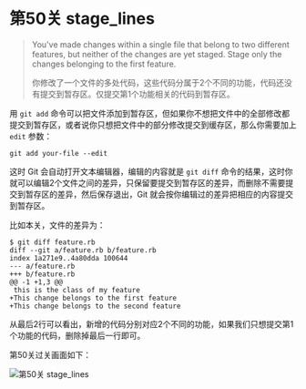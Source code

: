 
# 第50关 stage_lines

> You've made changes within a single file that belong to two different features, but neither of the changes are yet staged. Stage only the changes belonging to the first feature.
>
> 你修改了一个文件的多处代码，这些代码分属于2个不同的功能，代码还没有提交到暂存区。仅提交第1个功能相关的代码到暂存区。

用 `git add` 命令可以把文件添加到暂存区，但如果你不想把文件中的全部修改都提交到暂存区，或者说你只想把文件中的部分修改提交到缓存区，那么你需要加上 `edit` 参数：

```shell
git add your-file --edit
```

这时 Git 会自动打开文本编辑器，编辑的内容就是 `git diff` 命令的结果，这时你就可以编辑2个文件之间的差异，只保留要提交到暂存区的差异，而删除不需要提交到暂存区的差异，然后保存退出，Git 就会按你编辑过的差异把相应的内容提交到暂存区。

比如本关，文件的差异为：

```shell
$ git diff feature.rb
diff --git a/feature.rb b/feature.rb
index 1a271e9..4a80dda 100644
--- a/feature.rb
+++ b/feature.rb
@@ -1 +1,3 @@
 this is the class of my feature
+This change belongs to the first feature
+This change belongs to the second feature
```

从最后2行可以看出，新增的代码分别对应2个不同的功能，如果我们只想提交第1个功能的代码，删除掉最后一行即可。

第50关过关画面如下：

![第50关 stage_lines](./images/level-50-stage-lines.png)

